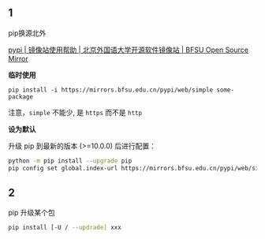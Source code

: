 ## 1

pip换源北外

[pypi | 镜像站使用帮助 | 北京外国语大学开源软件镜像站 | BFSU Open Source Mirror](https://mirrors.bfsu.edu.cn/help/pypi/)

**临时使用**

```
pip install -i https://mirrors.bfsu.edu.cn/pypi/web/simple some-package
```

注意，`simple` 不能少, 是 `https` 而不是 `http`

**设为默认**

升级 pip 到最新的版本 (>=10.0.0) 后进行配置：

```bash
python -m pip install --upgrade pip
pip config set global.index-url https://mirrors.bfsu.edu.cn/pypi/web/simple
```

## 2

pip 升级某个包

```bash
pip install [-U / --updrade] xxx
```



